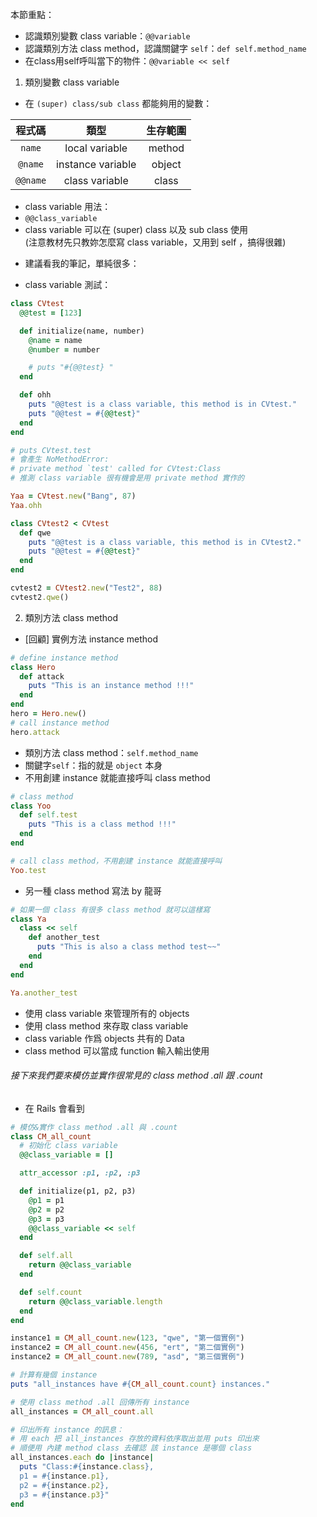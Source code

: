 本節重點：  
* 認識類別變數 class variable：`@@variable`  
* 認識類別方法 class method，認識關鍵字 `self`：`def self.method_name`  
* 在class用self呼叫當下的物件：`@@variable << self`

1. 類別變數 class variable
<!-- 龍哥沒特別講 class variable，有講 class method -->
* 在 `(super) class/sub class` 都能夠用的變數：

| 程式碼  |        類型       |     生存範圍|
| :-: | :-: | :-: |  
|`name`  |  local variable   |   method  |
|`@name` |  instance variable |  object  |
|`@@name`|  class variable    |  class  |

* class variable 用法：
* `@@class_variable`
* class variable 可以在 (super) class 以及 sub class 使用  
(注意教材先只教妳怎麼寫 class variable，又用到 self ，搞得很雜)
- 建議看我的筆記，單純很多：

* class variable 測試：
```rb
class CVtest
  @@test = [123]

  def initialize(name, number)
    @name = name
    @number = number

    # puts "#{@@test} "
  end

  def ohh
    puts "@@test is a class variable, this method is in CVtest."
    puts "@@test = #{@@test}"
  end
end

# puts CVtest.test
# 會產生 NoMethodError:
# private method `test' called for CVtest:Class
# 推測 class variable 很有機會是用 private method 實作的

Yaa = CVtest.new("Bang", 87)
Yaa.ohh

class CVtest2 < CVtest
  def qwe
    puts "@@test is a class variable, this method is in CVtest2."
    puts "@@test = #{@@test}"
  end
end

cvtest2 = CVtest2.new("Test2", 88)
cvtest2.qwe()
```

2. 類別方法 class method
* [回顧] 實例方法 instance method

```rb
# define instance method
class Hero
  def attack
    puts "This is an instance method !!!"
  end
end
hero = Hero.new()
# call instance method
hero.attack
```

* 類別方法 class method：`self.method_name`  
* 關鍵字`self`：指的就是 `object` 本身
* 不用創建 instance 就能直接呼叫 class method

```rb
# class method
class Yoo
  def self.test
    puts "This is a class method !!!"
  end
end

# call class method，不用創建 instance 就能直接呼叫
Yoo.test
```

* 另一種 class method 寫法 by 龍哥

```rb
# 如果一個 class 有很多 class method 就可以這樣寫
class Ya
  class << self
    def another_test
      puts "This is also a class method test~~"
    end
  end
end

Ya.another_test
```

* 使用 class variable 來管理所有的 objects
* 使用 class method 來存取 class variable
* class variable 作爲 objects 共有的 Data
* class method 可以當成 function 輸入輸出使用

###### 接下來我們要來模仿並實作很常見的 class method .all 跟 .count
* 在 Rails 會看到

```rb
# 模仿&實作 class method .all 與 .count
class CM_all_count
  # 初始化 class variable
  @@class_variable = []

  attr_accessor :p1, :p2, :p3

  def initialize(p1, p2, p3)
    @p1 = p1
    @p2 = p2
    @p3 = p3
    @@class_variable << self
  end

  def self.all
    return @@class_variable
  end

  def self.count
    return @@class_variable.length
  end
end

instance1 = CM_all_count.new(123, "qwe", "第一個實例")
instance2 = CM_all_count.new(456, "ert", "第二個實例")
instance2 = CM_all_count.new(789, "asd", "第三個實例")

# 計算有幾個 instance
puts "all_instances have #{CM_all_count.count} instances."

# 使用 class method .all 回傳所有 instance
all_instances = CM_all_count.all

# 印出所有 instance 的訊息：
# 用 each 把 all_instances 存放的資料依序取出並用 puts 印出來
# 順便用 內建 method class 去確認 該 instance 是哪個 class
all_instances.each do |instance|
  puts "Class:#{instance.class},
  p1 = #{instance.p1},
  p2 = #{instance.p2},
  p3 = #{instance.p3}"
end
```
